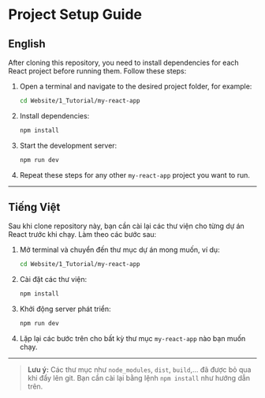 # Project Setup Guide

## English

After cloning this repository, you need to install dependencies for each React project before running them. Follow these steps:

1. Open a terminal and navigate to the desired project folder, for example:

   ```sh
   cd Website/1_Tutorial/my-react-app

   ```

2. Install dependencies:

   ```sh
   npm install
   ```

3. Start the development server:

   ```sh
   npm run dev
   ```

4. Repeat these steps for any other `my-react-app` project you want to run.

---

## Tiếng Việt

Sau khi clone repository này, bạn cần cài lại các thư viện cho từng dự án React trước khi chạy. Làm theo các bước sau:

1. Mở terminal và chuyển đến thư mục dự án mong muốn, ví dụ:

   ```sh
   cd Website/1_Tutorial/my-react-app
   ```

2. Cài đặt các thư viện:

   ```sh
   npm install
   ```

3. Khởi động server phát triển:

   ```sh
   npm run dev
   ```

4. Lặp lại các bước trên cho bất kỳ thư mục `my-react-app` nào bạn muốn chạy.

---

> **Lưu ý:** Các thư mục như `node_modules`, `dist`, `build`,... đã được bỏ qua khi đẩy lên git. Bạn cần cài lại bằng lệnh `npm install` như hướng dẫn trên.
